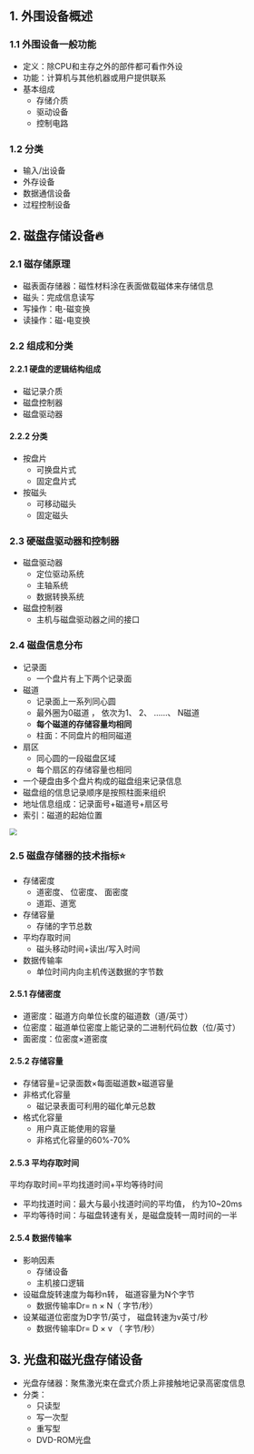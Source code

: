 ## 1. 外围设备概述

### 1.1 外围设备一般功能

- 定义：除CPU和主存之外的部件都可看作外设
- 功能：计算机与其他机器或用户提供联系
- 基本组成
  - 存储介质
  - 驱动设备
  - 控制电路

### 1.2 分类

- 输入/出设备
- 外存设备
- 数据通信设备
- 过程控制设备



## 2. 磁盘存储设备:fire:

### 2.1 磁存储原理

- 磁表面存储器：磁性材料涂在表面做载磁体来存储信息
- 磁头：完成信息读写
- 写操作：电-磁变换
- 读操作：磁-电变换

### 2.2 组成和分类

#### 2.2.1 硬盘的逻辑结构组成

- 磁记录介质
- 磁盘控制器
- 磁盘驱动器

#### 2.2.2 分类

- 按盘片
  - 可换盘片式
  - 固定盘片式
- 按磁头
  - 可移动磁头
  - 固定磁头

### 2.3 硬磁盘驱动器和控制器

- 磁盘驱动器
  - 定位驱动系统
  - 主轴系统
  - 数据转换系统
- 磁盘控制器
  - 主机与磁盘驱动器之间的接口

### 2.4 磁盘信息分布

- 记录面
  - 一个盘片有上下两个记录面
- 磁道
  - 记录面上一系列同心圆
  - 最外圈为0磁道 ， 依次为1、 2、 ……、 N磁道
  - **每个磁道的存储容量均相同**
  - 柱面：不同盘片的相同磁道
- 扇区
  - 同心圆的一段磁盘区域
  - 每个扇区的存储容量也相同
- 一个硬盘由多个盘片构成的磁盘组来记录信息
- 磁盘组的信息记录顺序是按照柱面来组织
- 地址信息组成：记录面号+磁道号+扇区号
- 索引：磁道的起始位置

<img src="https://oscimg.oschina.net/oscnet/724d5acd11046fd7a31a775f890ab17ee02.jpg" style="zoom:80%;" />

### 2.5 磁盘存储器的技术指标:star:

- 存储密度
  - 道密度、 位密度、 面密度
  - 道距、道宽
- 存储容量
  - 存储的字节总数
- 平均存取时间
  - 磁头移动时间+读出/写入时间
- 数据传输率
  - 单位时间内向主机传送数据的字节数

#### 2.5.1 存储密度

- 道密度：磁道方向单位长度的磁道数（道/英寸）
- 位密度：磁道单位密度上能记录的二进制代码位数（位/英寸）
- 面密度：位密度×道密度

#### 2.5.2 存储容量

- 存储容量=记录面数×每面磁道数×磁道容量
- 非格式化容量
  - 磁记录表面可利用的磁化单元总数
- 格式化容量
  - 用户真正能使用的容量
  - 非格式化容量的60%-70%

#### 2.5.3 平均存取时间

平均存取时间=平均找道时间+平均等待时间

- 平均找道时间：最大与最小找道时间的平均值， 约为10~20ms
- 平均等待时间：与磁盘转速有关，是磁盘旋转一周时间的一半

#### 2.5.4 数据传输率

- 影响因素
  - 存储设备
  - 主机接口逻辑
- 设磁盘旋转速度为每秒n转， 磁道容量为N个字节
  - 数据传输率Dr= n × N（ 字节/秒）
- 设某磁道位密度为D字节/英寸， 磁盘转速为v英寸/秒
  - 数据传输率Dr= D × v （ 字节/秒）



## 3. 光盘和磁光盘存储设备

- 光盘存储器：聚焦激光束在盘式介质上非接触地记录高密度信息
- 分类：
  - 只读型
  - 写一次型
  - 重写型
  - DVD-ROM光盘

